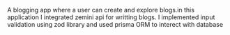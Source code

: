 A blogging app where a user can create and explore blogs.in this application I integrated zemini api for writting blogs.
I implemented input validation using zod library and used prisma ORM to interect with database
